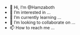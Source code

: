- 👋 Hi, I’m @Hamzaboth
- 👀 I’m interested in ...
- 🌱 I’m currently learning ...
- 💞️ I’m looking to collaborate on ...
- 📫 How to reach me ...

<!---
Hamzaboth/Hamzaboth is a ✨ special ✨ repository because its `README.md` (this file) appears on your GitHub profile.
You can click the Preview link to take a look at your changes.
--->
